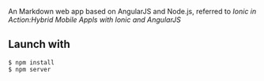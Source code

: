 An Markdown web app based on AngularJS and Node.js, referred to *Ionic in Action:Hybrid Mobile Appls with lonic and AngularJS*

## Launch with

```
$ npm install
$ npm server
```